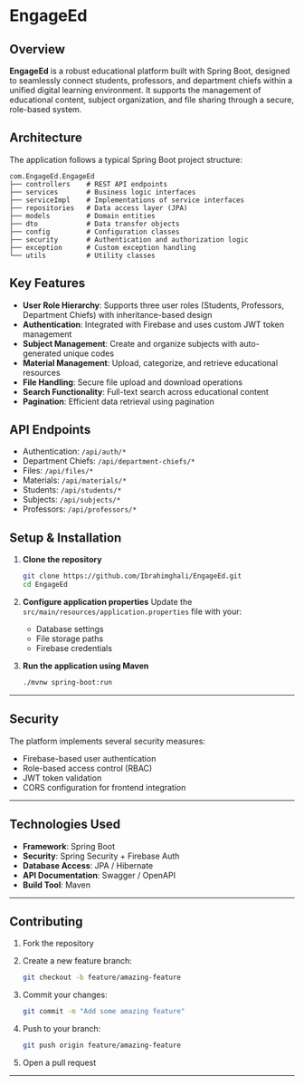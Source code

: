 # EngageEd

## Overview  
**EngageEd** is a robust educational platform built with Spring Boot, designed to seamlessly connect students, professors, and department chiefs within a unified digital learning environment. It supports the management of educational content, subject organization, and file sharing through a secure, role-based system.


## Architecture  
The application follows a typical Spring Boot project structure:



    com.EngageEd.EngageEd
    ├── controllers    # REST API endpoints
    ├── services       # Business logic interfaces
    ├── serviceImpl    # Implementations of service interfaces
    ├── repositories   # Data access layer (JPA)
    ├── models         # Domain entities
    ├── dto            # Data transfer objects
    ├── config         # Configuration classes
    ├── security       # Authentication and authorization logic
    ├── exception      # Custom exception handling
    └── utils          # Utility classes


## Key Features  
- **User Role Hierarchy**: Supports three user roles (Students, Professors, Department Chiefs) with inheritance-based design  
- **Authentication**: Integrated with Firebase and uses custom JWT token management  
- **Subject Management**: Create and organize subjects with auto-generated unique codes  
- **Material Management**: Upload, categorize, and retrieve educational resources  
- **File Handling**: Secure file upload and download operations  
- **Search Functionality**: Full-text search across educational content  
- **Pagination**: Efficient data retrieval using pagination  


## API Endpoints  
- Authentication: `/api/auth/*`  
- Department Chiefs: `/api/department-chiefs/*`  
- Files: `/api/files/*`  
- Materials: `/api/materials/*`  
- Students: `/api/students/*`  
- Subjects: `/api/subjects/*`  
- Professors: `/api/professors/*`  


## Setup & Installation  

1. **Clone the repository**  
   ```bash
   git clone https://github.com/Ibrahimghali/EngageEd.git
   cd EngageEd


2. **Configure application properties**
   Update the `src/main/resources/application.properties` file with your:

   * Database settings
   * File storage paths
   * Firebase credentials

3. **Run the application using Maven**

   ```bash
   ./mvnw spring-boot:run
   ```

---

## Security

The platform implements several security measures:

* Firebase-based user authentication
* Role-based access control (RBAC)
* JWT token validation
* CORS configuration for frontend integration

---

## Technologies Used

* **Framework**: Spring Boot
* **Security**: Spring Security + Firebase Auth
* **Database Access**: JPA / Hibernate
* **API Documentation**: Swagger / OpenAPI
* **Build Tool**: Maven

---

## Contributing

1. Fork the repository
2. Create a new feature branch:

   ```bash
   git checkout -b feature/amazing-feature
   ```
3. Commit your changes:

   ```bash
   git commit -m "Add some amazing feature"
   ```
4. Push to your branch:

   ```bash
   git push origin feature/amazing-feature
   ```
5. Open a pull request

---




